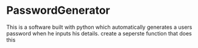 # PasswordGenerator
This is  a software built with python which automatically generates a users password when he inputs his details.
create a seperste function that does this
